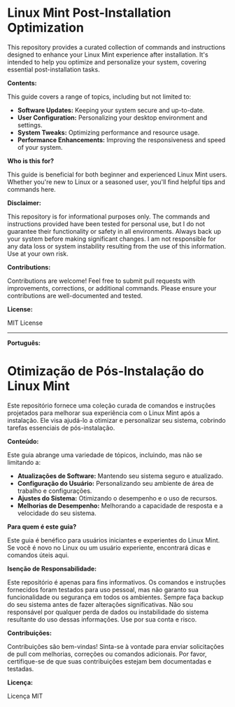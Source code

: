 # Linux Mint Post-Installation Optimization

This repository provides a curated collection of commands and instructions designed to enhance your Linux Mint experience after installation.  It's intended to help you optimize and personalize your system, covering essential post-installation tasks.

**Contents:**

This guide covers a range of topics, including but not limited to:

* **Software Updates:** Keeping your system secure and up-to-date.
* **User Configuration:** Personalizing your desktop environment and settings.
* **System Tweaks:** Optimizing performance and resource usage.
* **Performance Enhancements:** Improving the responsiveness and speed of your system.

**Who is this for?**

This guide is beneficial for both beginner and experienced Linux Mint users.  Whether you're new to Linux or a seasoned user, you'll find helpful tips and commands here.

**Disclaimer:**

This repository is for informational purposes only.  The commands and instructions provided have been tested for personal use, but I do not guarantee their functionality or safety in all environments.  Always back up your system before making significant changes.  I am not responsible for any data loss or system instability resulting from the use of this information.  Use at your own risk.


**Contributions:**

Contributions are welcome!  Feel free to submit pull requests with improvements, corrections, or additional commands.  Please ensure your contributions are well-documented and tested.


**License:**

MIT License


---

**Português:**

# Otimização de Pós-Instalação do Linux Mint

Este repositório fornece uma coleção curada de comandos e instruções projetados para melhorar sua experiência com o Linux Mint após a instalação. Ele visa ajudá-lo a otimizar e personalizar seu sistema, cobrindo tarefas essenciais de pós-instalação.

**Conteúdo:**

Este guia abrange uma variedade de tópicos, incluindo, mas não se limitando a:

* **Atualizações de Software:** Mantendo seu sistema seguro e atualizado.
* **Configuração do Usuário:** Personalizando seu ambiente de área de trabalho e configurações.
* **Ajustes do Sistema:** Otimizando o desempenho e o uso de recursos.
* **Melhorias de Desempenho:** Melhorando a capacidade de resposta e a velocidade do seu sistema.

**Para quem é este guia?**

Este guia é benéfico para usuários iniciantes e experientes do Linux Mint. Se você é novo no Linux ou um usuário experiente, encontrará dicas e comandos úteis aqui.

**Isenção de Responsabilidade:**

Este repositório é apenas para fins informativos. Os comandos e instruções fornecidos foram testados para uso pessoal, mas não garanto sua funcionalidade ou segurança em todos os ambientes. Sempre faça backup do seu sistema antes de fazer alterações significativas. Não sou responsável por qualquer perda de dados ou instabilidade do sistema resultante do uso dessas informações. Use por sua conta e risco.


**Contribuições:**

Contribuições são bem-vindas! Sinta-se à vontade para enviar solicitações de pull com melhorias, correções ou comandos adicionais. Por favor, certifique-se de que suas contribuições estejam bem documentadas e testadas.


**Licença:**

Licença MIT
